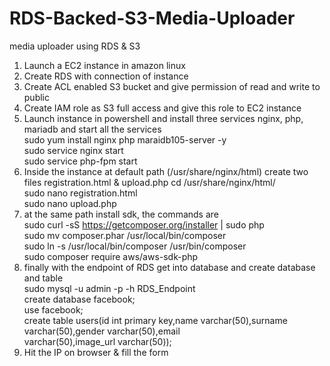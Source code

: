 # RDS-Backed-S3-Media-Uploader
media uploader using RDS &amp; S3

1.	Launch a EC2 instance in amazon linux <br> 
2.	Create RDS with connection of instance 
3.	Create ACL enabled S3 bucket and give permission of read and write to public 
4.	Create IAM role as S3 full access and give this role to EC2 instance 
5.	Launch instance in powershell and install three services nginx, php, mariadb and start all the services <br>
   sudo yum install nginx php maraidb105-server -y <br>
   sudo service nginx start <br>
	 sudo service php-fpm start <br>
6.	Inside the instance at default path (/usr/share/nginx/html) create two files registration.html & upload.php
   cd /usr/share/nginx/html/ <br>
   sudo nano registration.html <br>
   sudo nano upload.php <br>
7.	at the same path install sdk, the commands are <br>
sudo curl -sS https://getcomposer.org/installer | sudo php <br>
sudo mv composer.phar /usr/local/bin/composer <br>
sudo ln -s /usr/local/bin/composer /usr/bin/composer <br>
sudo composer require aws/aws-sdk-php <br>
8. finally with the endpoint of RDS get into database and create database and table <br>
   sudo mysql -u admin -p -h RDS_Endpoint <br>
   create database facebook; <br>
   use facebook; <br>
   create table users(id int primary key,name varchar(50),surname varchar(50),gender varchar(50),email varchar(50),image_url varchar(50)); <br>
13.	Hit the IP on browser & fill the form

